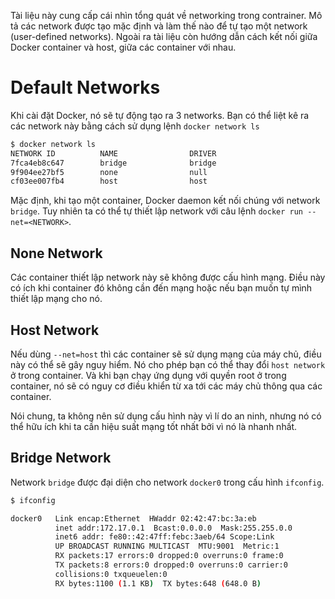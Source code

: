 Tài liệu này cung cấp cái nhìn tổng quát về networking trong contrainer. Mô tả các network được tạo mặc định và làm thế nào để tự tạo một network (user-defined networks). Ngoài ra tài liệu còn hướng dẫn cách kết nối giữa Docker container và host, giữa các container với nhau.
# Default Networks
Khi cài đặt Docker, nó sẽ tự động tạo ra 3 networks. Bạn có thể liệt kê ra các network này bằng cách sử dụng lệnh ```docker network ls```
```sh
$ docker network ls
NETWORK ID          NAME                DRIVER
7fca4eb8c647        bridge              bridge
9f904ee27bf5        none                null
cf03ee007fb4        host                host
```
Mặc định, khi tạo một container, Docker daemon kết nối chúng với network ```bridge```. Tuy nhiên ta có thể tự thiết lập network với câu lệnh ```docker run --net=<NETWORK>```.
## None Network
Các container thiết lập network này sẽ không được cấu hình mạng. Điều này có ích khi container đó không cần đến mạng hoặc nếu bạn muốn tự mình thiết lập mạng cho nó. 
## Host Network
Nếu dùng ```--net=host``` thì các container sẽ sử dụng mạng của máy chủ, điều này có thể sẽ gây nguy hiểm. Nó cho phép bạn có thể thay đổi ```host network``` ở trong container. Và khi bạn chạy ứng dụng với quyền root ở trong container, nó sẽ có nguy cơ điều khiển từ xa tới các máy chủ thông qua các container. 

Nói chung, ta không nên sử dụng cấu hình này vì lí do an ninh, nhưng nó có thể hữu ích khi ta cần hiệu suất mạng tốt nhất bởi vì nó là nhanh nhất.
## Bridge Network
Network ```bridge``` được đại diện cho network ```docker0``` trong cấu hình ```ifconfig```.
```sh
$ ifconfig

docker0   Link encap:Ethernet  HWaddr 02:42:47:bc:3a:eb  
          inet addr:172.17.0.1  Bcast:0.0.0.0  Mask:255.255.0.0
          inet6 addr: fe80::42:47ff:febc:3aeb/64 Scope:Link
          UP BROADCAST RUNNING MULTICAST  MTU:9001  Metric:1
          RX packets:17 errors:0 dropped:0 overruns:0 frame:0
          TX packets:8 errors:0 dropped:0 overruns:0 carrier:0
          collisions:0 txqueuelen:0
          RX bytes:1100 (1.1 KB)  TX bytes:648 (648.0 B)
```
